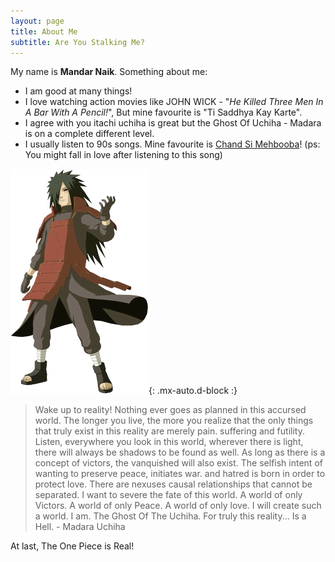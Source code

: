 ```yaml
---
layout: page
title: About Me
subtitle: Are You Stalking Me?
---
```


My name is **Mandar Naik**. Something about me:

- I am good at many things!
- I love watching action movies like JOHN WICK - "*He Killed Three Men In A Bar With A Pencil!*", But mine favourite is "Ti Saddhya Kay Karte".
- I agree with you itachi uchiha is great but the Ghost Of Uchiha - Madara is on a complete different level.
- I usually listen to 90s songs. Mine favourite is [Chand Si Mehbooba](https://www.youtube.com/watch?v=EUDRQiw9jVI)! (ps: You might fall in love after listening to this song)

![Madara Uchiha](/assets/img/about/madara-uchiha.png){: .mx-auto.d-block :}

> Wake up to reality! Nothing ever goes as planned in this accursed world. The longer you live, the more you realize that the only things that truly exist in this reality are merely pain. suffering and futility. Listen, everywhere you look in this world, wherever there is light, there will always be shadows to be found as well. As long as there is a concept of victors, the vanquished will also exist. The selfish intent of wanting to preserve peace, initiates war. and hatred is born in order to protect love. There are nexuses causal relationships that cannot be separated. I want to severe the fate of this world. A world of only Victors. A world of only Peace. A world of only love. I will create such a world. I am. The Ghost Of The Uchiha. For truly this reality... Is a Hell. - Madara Uchiha

At last, The One Piece is Real!
